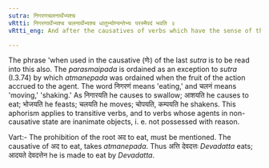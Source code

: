 ```yaml
---
sutra: निगरणचलनार्थेभ्यश्च
vRtti: निगरणार्थेभ्यश्च चलनार्थेभ्यश्च धातुभ्योण्यन्तेभ्यः परस्मैपदं भवति ॥
vRtti_eng: And after the causatives of verbs which have the sense of the 'eating or swallowing' and 'shaking or moving' _parasmaipada_ is employed, even when the fruit of the action goes to the agent.

---
```

The phrase 'when used in the causative (णेः) of the last _sutra_ is to be read into this also. The _parasmaipada_ is ordained as an exception to _sutra_ (I.3.74) by which _atmanepada_ was ordained when the fruit of the action accrued to the agent. The word निगरणं means 'eating,' and चलनं means 'moving,' 'shaking.' As निगारयति he causes to swallow; आशयति he causes to eat; भोजयति he feasts; चलयति he moves; चोपयति, कम्पयति he shakens. This aphorism applies to transitive verbs, and to verbs whose agents in non-causative state are inanimate objects, i. e. not possessed with reason.

Vart:- The prohibition of the root अद to eat, must be mentioned. The causative of अद to eat, takes _atmanepada_. Thus अत्ति देवदत्तः _Devadatta_ eats; आदयते देवदत्तेन he is made to eat by _Devadatta_.